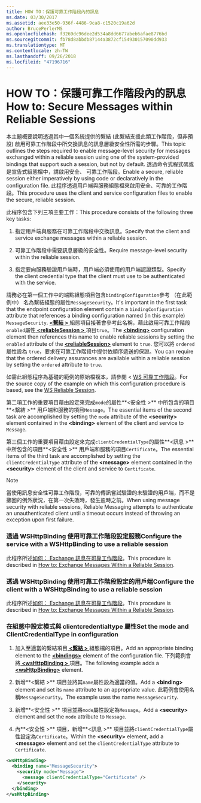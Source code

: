 ```yaml
---
title: HOW TO：保護可靠工作階段內的訊息
ms.date: 03/30/2017
ms.assetid: aee33e50-936f-4486-9ca8-c1520c19a62d
author: BrucePerlerMS
ms.openlocfilehash: f3269dc96dee2d534a8dd6677abeb6afae8776bd
ms.sourcegitcommit: fb78d8abbdb87144a3872cf154930157090dd933
ms.translationtype: MT
ms.contentlocale: zh-TW
ms.lasthandoff: 09/26/2018
ms.locfileid: "47196716"
---
```

# <a name="how-to-secure-messages-within-reliable-sessions"></a><span data-ttu-id="b4e5c-102">HOW TO：保護可靠工作階段內的訊息</span><span class="sxs-lookup"><span data-stu-id="b4e5c-102">How to: Secure Messages within Reliable Sessions</span></span>

<span data-ttu-id="b4e5c-103">本主題概要說明透過其中一個系統提供的繫結 (此繫結支援此類工作階段，但非預設) 啟用可靠工作階段中所交換訊息的訊息層級安全性所需的步驟。</span><span class="sxs-lookup"><span data-stu-id="b4e5c-103">This topic outlines the steps required to enable message-level security for messages exchanged within a reliable session using one of the system-provided bindings that support such a session, but not by default.</span></span> <span data-ttu-id="b4e5c-104">透過命令式程式碼或是宣告式組態檔中，請啟用安全、 可靠工作階段。</span><span class="sxs-lookup"><span data-stu-id="b4e5c-104">Enable a secure, reliable session either imperatively by using code or declaratively in the configuration file.</span></span> <span data-ttu-id="b4e5c-105">此程序透過用戶端與服務組態檔來啟用安全、可靠的工作階段。</span><span class="sxs-lookup"><span data-stu-id="b4e5c-105">This procedure uses the client and service configuration files to enable the secure, reliable session.</span></span>

<span data-ttu-id="b4e5c-106">此程序包含下列三項主要工作：</span><span class="sxs-lookup"><span data-stu-id="b4e5c-106">This procedure consists of the following three key tasks:</span></span>

1. <span data-ttu-id="b4e5c-107">指定用戶端與服務在可靠工作階段中交換訊息。</span><span class="sxs-lookup"><span data-stu-id="b4e5c-107">Specify that the client and service exchange messages within a reliable session.</span></span>

1. <span data-ttu-id="b4e5c-108">可靠工作階段中需要訊息層級的安全性。</span><span class="sxs-lookup"><span data-stu-id="b4e5c-108">Require message-level security within the reliable session.</span></span>

1. <span data-ttu-id="b4e5c-109">指定要向服務驗證用戶端時，用戶端必須使用的用戶端認證類型。</span><span class="sxs-lookup"><span data-stu-id="b4e5c-109">Specify the client credential type that the client must use to be authenticated with the service.</span></span>

<span data-ttu-id="b4e5c-110">請務必在第一個工作中的端點組態項目包含`bindingConfiguration`參考 （在此範例中） 名為繫結組態的屬性`MessageSecurity`。</span><span class="sxs-lookup"><span data-stu-id="b4e5c-110">It's important in the first task that the endpoint configuration element contain a `bindingConfiguration` attribute that references a binding configuration named (in this example) `MessageSecurity`.</span></span> <span data-ttu-id="b4e5c-111">[ **\<繫結 >** ](../../../../docs/framework/misc/binding.md)組態項目接著會參考此名稱，藉此啟用可靠工作階段`enabled`屬性[  **\<reliableSession >** ](https://msdn.microsoft.com/library/9c93818a-7dfa-43d5-b3a1-1aafccf3a00b)項目`true`。</span><span class="sxs-lookup"><span data-stu-id="b4e5c-111">The [**\<binding>**](../../../../docs/framework/misc/binding.md) configuration element then references this name to enable reliable sessions by setting the `enabled` attribute of the [**\<reliableSession>**](https://msdn.microsoft.com/library/9c93818a-7dfa-43d5-b3a1-1aafccf3a00b) element to `true`.</span></span> <span data-ttu-id="b4e5c-112">您可以將 `ordered` 屬性設為 `true`，要求在可靠工作階段中提供依順序遞送的保證。</span><span class="sxs-lookup"><span data-stu-id="b4e5c-112">You can require that the ordered delivery assurances are available within a reliable session by setting the `ordered` attribute to `true`.</span></span>

<span data-ttu-id="b4e5c-113">如需此組態程序為基礎的範例的原始檔複本，請參閱 < [WS 可靠工作階段](../../../../docs/framework/wcf/samples/ws-reliable-session.md)。</span><span class="sxs-lookup"><span data-stu-id="b4e5c-113">For the source copy of the example on which this configuration procedure is based, see the [WS Reliable Session](../../../../docs/framework/wcf/samples/ws-reliable-session.md).</span></span>

<span data-ttu-id="b4e5c-114">第二項工作的重要項目藉由設定來完成`mode`的屬性**\<安全性 >** 中所包含的項目**\<繫結 >** 用戶端和服務的項目`Message`。</span><span class="sxs-lookup"><span data-stu-id="b4e5c-114">The essential items of the second task are accomplished by setting the `mode` attribute of the **\<security>** element contained in the **\<binding>** element of the client and service to `Message`.</span></span>

<span data-ttu-id="b4e5c-115">第三個工作的重要項目藉由設定來完成`clientCredentialType`的屬性**\<訊息 >** 中所包含的項目**\<安全性 >** 用戶端和服務的項目`Certificate`。</span><span class="sxs-lookup"><span data-stu-id="b4e5c-115">The essential items of the third task are accomplished by setting the `clientCredentialType` attribute of the **\<message>** element contained in the **\<security>** element of the client and service to `Certificate`.</span></span>

> [!NOTE]
> <span data-ttu-id="b4e5c-116">當使用訊息安全性可靠工作階段，可靠的傳訊嘗試驗證的未驗證的用戶端，而不是擲回的例外狀況，在第一次失敗時，發生逾時之前。</span><span class="sxs-lookup"><span data-stu-id="b4e5c-116">When using message security with reliable sessions, Reliable Messaging attempts to authenticate an unauthenticated client until a timeout occurs instead of throwing an exception upon first failure.</span></span>

### <a name="configure-the-service-with-a-wshttpbinding-to-use-a-reliable-session"></a><span data-ttu-id="b4e5c-117">透過 WSHttpBinding 使用可靠工作階段設定服務</span><span class="sxs-lookup"><span data-stu-id="b4e5c-117">Configure the service with a WSHttpBinding to use a reliable session</span></span>

<span data-ttu-id="b4e5c-118">此程序所述[如何： Exchange 訊息在可靠工作階段](../../../../docs/framework/wcf/feature-details/how-to-exchange-messages-within-a-reliable-session.md)。</span><span class="sxs-lookup"><span data-stu-id="b4e5c-118">This procedure is described in [How to: Exchange Messages Within a Reliable Session](../../../../docs/framework/wcf/feature-details/how-to-exchange-messages-within-a-reliable-session.md).</span></span>

### <a name="configure-the-client-with-a-wshttpbinding-to-use-a-reliable-session"></a><span data-ttu-id="b4e5c-119">透過 WSHttpBinding 使用可靠工作階段設定的用戶端</span><span class="sxs-lookup"><span data-stu-id="b4e5c-119">Configure the client with a WSHttpBinding to use a reliable session</span></span>

<span data-ttu-id="b4e5c-120">此程序所述[如何： Exchange 訊息在可靠工作階段](../../../../docs/framework/wcf/feature-details/how-to-exchange-messages-within-a-reliable-session.md)。</span><span class="sxs-lookup"><span data-stu-id="b4e5c-120">This procedure is described in [How to: Exchange Messages Within a Reliable Session](../../../../docs/framework/wcf/feature-details/how-to-exchange-messages-within-a-reliable-session.md).</span></span>

### <a name="set-the-mode-and-clientcredentialtype-in-configuration"></a><span data-ttu-id="b4e5c-121">在組態中設定模式與 clientcredentialtype 屬性</span><span class="sxs-lookup"><span data-stu-id="b4e5c-121">Set the mode and ClientCredentialType in configuration</span></span>

1. <span data-ttu-id="b4e5c-122">加入至適當的繫結項目[ **\<繫結 >** ](../../../../docs/framework/configure-apps/file-schema/wcf/bindings.md)組態檔的項目。</span><span class="sxs-lookup"><span data-stu-id="b4e5c-122">Add an appropriate binding element to the [**\<bindings>**](../../../../docs/framework/configure-apps/file-schema/wcf/bindings.md) element of the configuration file.</span></span> <span data-ttu-id="b4e5c-123">下列範例會將[  **\<wsHttpBinding >** ](../../../../docs/framework/configure-apps/file-schema/wcf/wshttpbinding.md)項目。</span><span class="sxs-lookup"><span data-stu-id="b4e5c-123">The following example adds a [**\<wsHttpBinding>**](../../../../docs/framework/configure-apps/file-schema/wcf/wshttpbinding.md) element.</span></span>

1. <span data-ttu-id="b4e5c-124">新增**\<繫結 >** 項目並將其`name`屬性設為適當的值。</span><span class="sxs-lookup"><span data-stu-id="b4e5c-124">Add a **\<binding>** element and set its `name` attribute to an appropriate value.</span></span> <span data-ttu-id="b4e5c-125">此範例會使用名稱`MessageSecurity`。</span><span class="sxs-lookup"><span data-stu-id="b4e5c-125">The example uses the name `MessageSecurity`.</span></span>

1. <span data-ttu-id="b4e5c-126">新增**\<安全性 >** 項目並將`mode`屬性設定為`Message`。</span><span class="sxs-lookup"><span data-stu-id="b4e5c-126">Add a **\<security>** element and set the `mode` attribute to `Message`.</span></span>

1. <span data-ttu-id="b4e5c-127">內**\<安全性 >** 項目，新增**\<訊息 >** 項目並將`clientCredentialType`屬性設定為`Certificate`。</span><span class="sxs-lookup"><span data-stu-id="b4e5c-127">Within the **\<security>** element, add a **\<message>** element and set the `clientCredentialType` attribute to `Certificate`.</span></span>

```xml
<wsHttpBinding>
  <binding name="MessageSecurity">
    <security mode="Message">
      <message clientCredentialType="Certificate" />
    </security>
  </binding>
</wsHttpBinding>
```
